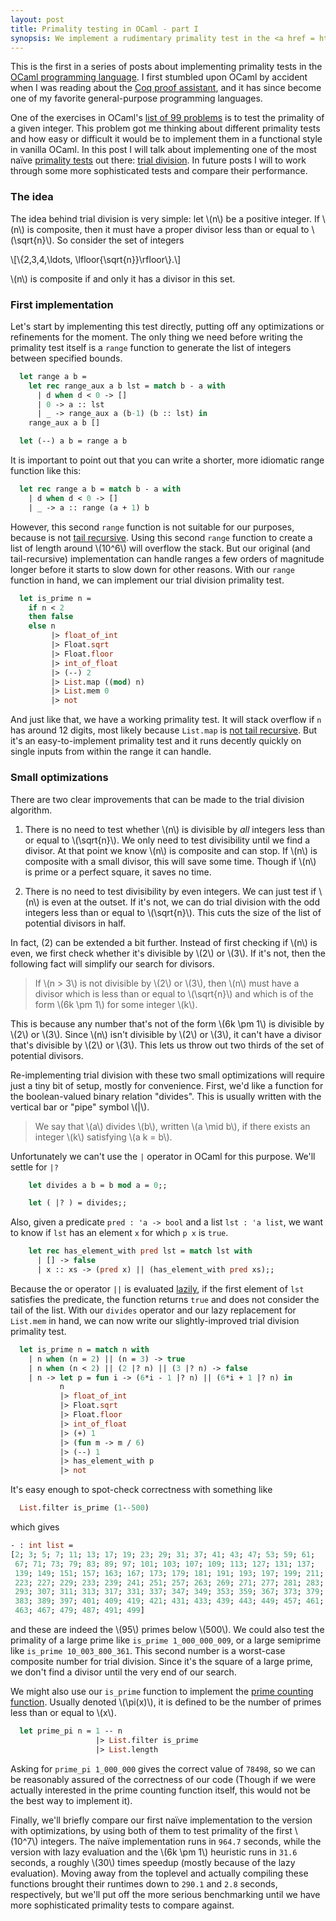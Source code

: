 ```yaml
---
layout: post
title: Primality testing in OCaml - part I
synopsis: We implement a rudimentary primality test in the <a href = https://ocaml.org>OCaml</a> programming language.
---
```


This is the first in a series of posts about implementing primality tests in the [OCaml programming language](https://ocaml.org). I first stumbled upon OCaml by accident when I was reading about the [Coq proof assistant](https://coq.inria.fr), and it has since become one of my favorite general-purpose programming languages.

<!--more-->

One of the exercises in OCaml's [list of 99 problems](https://ocaml.org/problems) is to test the primality of a given integer. This problem got me thinking about different primality tests and how easy or difficult it would be to implement them in a functional style in vanilla OCaml. In this post I will talk about implementing one of the most naïve [primality tests](https://en.wikipedia.org/wiki/Primality_test) out there: [trial division](https://en.wikipedia.org/wiki/Trial_division). In future posts I will to work through some more sophisticated tests and compare their performance.

### The idea

The idea behind trial division is very simple: let \\(n\\) be a positive integer. If \\(n\\) is composite, then it must have a proper divisor less than or equal to \\(\sqrt{n}\\). So consider the set of integers

\\[\\{2,3,4,\ldots, \lfloor{\sqrt{n}}\rfloor\\}.\\]

\\(n\\) is composite if and only it has a divisor in this set.

### First implementation

Let's start by implementing this test directly, putting off any optimizations or refinements for the moment. The only thing we need before writing the primality test itself is a `range` function to generate the list of integers between specified bounds.

```ocaml
  let range a b =
    let rec range_aux a b lst = match b - a with
      | d when d < 0 -> []
      | 0 -> a :: lst
      | _ -> range_aux a (b-1) (b :: lst) in
    range_aux a b []

  let (--) a b = range a b
```

It is important to point out that you can write a shorter, more idiomatic range function like this:

```ocaml
  let rec range a b = match b - a with
    | d when d < 0 -> []
    | _ -> a :: range (a + 1) b
```

However, this second `range` function is not suitable for our purposes, because is not [tail recursive](https://en.wikipedia.org/wiki/Tail_call). Using this second `range` function to create a list of length around \\(10^6\\) will overflow the stack. But our original (and tail-recursive) implementation can handle ranges a few orders of magnitude longer before it starts to slow down for other reasons. With our `range` function in hand, we can implement our trial division primality test.

```ocaml
  let is_prime n =
    if n < 2
    then false
    else n
         |> float_of_int
         |> Float.sqrt
         |> Float.floor
         |> int_of_float
         |> (--) 2
         |> List.map ((mod) n)
         |> List.mem 0
         |> not
```

And just like that, we have a working primality test. It will stack overflow if `n` has around 12 digits, most likely because `List.map` is [not tail recursive](https://v2.ocaml.org/api/List.html). But it's an easy-to-implement primality test and it runs decently quickly on single inputs from within the range it can handle.

### Small optimizations

There are two clear improvements that can be made to the trial division algorithm.

1. There is no need to test whether \\(n\\) is divisible by *all* integers less than or equal to \\(\sqrt{n}\\). We only need to test divisibility until we find a divisor. At that point we know \\(n\\) is composite and can stop. If \\(n\\) is composite with a small divisor, this will save some time. Though if \\(n\\) is prime or a perfect square, it saves no time.

2. There is no need to test divisibility by even integers. We can just test if \\(n\\) is even at the outset. If it's not, we can do trial division with the odd integers less than or equal to \\(\sqrt{n}\\). This cuts the size of the list of potential divisors in half.

In fact, (2) can be extended a bit further. Instead of first checking if \\(n\\) is even, we first check whether it's divisible by \\(2\\) or \\(3\\). If it's not, then the following fact will simplify our search for divisors.

> If \\(n > 3\\) is not divisible by \\(2\\) or \\(3\\), then \\(n\\) must have a divisor which is less than or equal to \\(\sqrt{n}\\) and which is of the form \\(6k \pm 1\\) for some integer \\(k\\).

This is because any number that's not of the form \\(6k \pm 1\\) is divisible by \\(2\\) or \\(3\\). Since \\(n\\) isn't divisible by \\(2\\) or \\(3\\), it can't have a divisor that's divisible by \\(2\\) or \\(3\\). This lets us throw out two thirds of the set of potential divisors.

Re-implementing trial division with these two small optimizations will require just a tiny bit of setup, mostly for convenience. First, we'd like a function for the boolean-valued binary relation "divides". This is usually written with the vertical bar or "pipe" symbol \\(\|\\).

> We say that \\(a\\) divides \\(b\\), written \\(a \mid b\\), if there exists an integer \\(k\\) satisfying \\(a k = b\\).

Unfortunately we can't use the `|` operator in OCaml for this purpose. We'll settle for `|?`

```ocaml
    let divides a b = b mod a = 0;;

    let ( |? ) = divides;;
```

Also, given a predicate `pred : 'a -> bool` and a list `lst : 'a list`, we want to know if `lst` has an element `x` for which `p x` is `true`.

```ocaml
    let rec has_element_with pred lst = match lst with
      | [] -> false
      | x :: xs -> (pred x) || (has_element_with pred xs);;
```

Because the or operator `||` is evaluated [lazily](https://en.wikipedia.org/wiki/Lazy_evaluation), if the first element of `lst` satisfies the predicate, the function returns `true` and does not consider the tail of the list. With our `divides` operator and our lazy replacement for `List.mem` in hand, we can now write our slightly-improved trial division primality test.

```ocaml
  let is_prime n = match n with
    | n when (n = 2) || (n = 3) -> true
    | n when (n < 2) || (2 |? n) || (3 |? n) -> false
    | n -> let p = fun i -> (6*i - 1 |? n) || (6*i + 1 |? n) in
           n
           |> float_of_int
           |> Float.sqrt
           |> Float.floor
           |> int_of_float
           |> (+) 1
           |> (fun m -> m / 6)
           |> (--) 1
           |> has_element_with p
           |> not
```

It's easy enough to spot-check correctness with something like

```ocaml
  List.filter is_prime (1--500)
```

which gives

```ocaml
- : int list =
[2; 3; 5; 7; 11; 13; 17; 19; 23; 29; 31; 37; 41; 43; 47; 53; 59; 61;
 67; 71; 73; 79; 83; 89; 97; 101; 103; 107; 109; 113; 127; 131; 137;
 139; 149; 151; 157; 163; 167; 173; 179; 181; 191; 193; 197; 199; 211;
 223; 227; 229; 233; 239; 241; 251; 257; 263; 269; 271; 277; 281; 283;
 293; 307; 311; 313; 317; 331; 337; 347; 349; 353; 359; 367; 373; 379;
 383; 389; 397; 401; 409; 419; 421; 431; 433; 439; 443; 449; 457; 461;
 463; 467; 479; 487; 491; 499]
```

and these are indeed the \\(95\\) primes below \\(500\\). We could also test the primality of a large prime like `is_prime 1_000_000_009`, or a large semiprime like `is_prime 10_003_800_361`. This second number is a worst-case composite number for trial division. Since it's the square of a large prime, we don't find a divisor until the very end of our search.

We might also use our `is_prime` function to implement the [prime counting function](https://en.wikipedia.org/wiki/Prime-counting_function). Usually denoted \\(\pi(x)\\), it is defined to be the number of primes less than or equal to \\(x\\).

```ocaml
  let prime_pi n = 1 -- n
                   |> List.filter is_prime
                   |> List.length
```

Asking for `prime_pi 1_000_000` gives the correct value of `78498`, so we can be reasonably assured of the correctness of our code (Though if we were actually interested in the prime counting function itself, this would not be the best way to implement it).

Finally, we'll briefly compare our first naïve implementation to the version with optimizations, by using both of them to test primality of the first \\(10^7\\) integers. The naïve implementation runs in `964.7` seconds, while the version with lazy evaluation and the \\(6k \pm 1\\) heuristic runs in `31.6` seconds, a roughly \\(30\\) times speedup (mostly because of the lazy evaluation). Moving away from the toplevel and actually compiling these functions brought their runtimes down to `290.1` and `2.8` seconds, respectively, but we'll put off the more serious benchmarking until we have more sophisticated primality tests to compare against.
